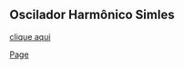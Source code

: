 ## Oscilador Harmônico Simles



[clique aqui](ohs1_Simulation.xhtml) 

[Page](https://humbertocarmona.github.io/ohs1/)
